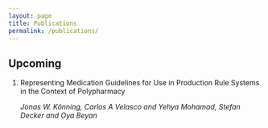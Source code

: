 ```yaml
---
layout: page
title: Publications
permalink: /publications/
---
```


## Upcoming

1. Representing Medication Guidelines for Use in Production Rule Systems in the Context of Polypharmacy

   *Jonas W. Könning, Carlos A Velasco and Yehya Mohamad, Stefan Decker and Oya Beyan*